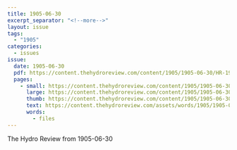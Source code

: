 ```yaml
---
title: 1905-06-30
excerpt_separator: "<!--more-->"
layout: issue
tags:
  - "1905"
categories:
  - issues
issue:
  date: 1905-06-30
  pdf: https://content.thehydroreview.com/content/1905/1905-06-30/HR-1905-06-30.pdf
  pages:
    - small: https://content.thehydroreview.com/content/1905/1905-06-30/small/HR-1905-06-30-01.jpg
      large: https://content.thehydroreview.com/content/1905/1905-06-30/large/HR-1905-06-30-01.jpg
      thumb: https://content.thehydroreview.com/content/1905/1905-06-30/thumbnails/HR-1905-06-30-01.jpg
      text: https://content.thehydroreview.com/assets/words/1905/1905-06-30/HR-1905-06-30-01.txt
      words:
        - files
---
```


The Hydro Review from 1905-06-30

<!--more-->

